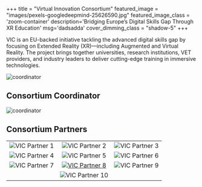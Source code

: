 +++
title = "Virtual Innovation Consortium"
featured_image = "images/pexels-googledeepmind-25626590.jpg"
featured_image_class = 'zoom-container'
description='Bridging Europe’s Digital Skills Gap Through XR Education'
msg='dadsadda'
cover_dimming_class = "shadow-5"
+++

VIC is an EU-backed initiative tackling the advanced digital skills gap by focusing on Extended Reality (XR)—including Augmented and Virtual Reality. The project brings together universities, research institutions, VET providers, and industry leaders to deliver cutting-edge training in immersive technologies.


![coordinator](images/Co-funded_EU.png)


## Consortium Coordinator

![coordinator](images/consortium_logos/Hlogo.png)


## Consortium Partners


<!-- 
||||
|-|-|-|
|![VIC Partner 1](images/consortium_logos/Vic_01.png)|![VIC Partner 2](images/consortium_logos/Vic_02.png)|![VIC Partner 3](images/consortium_logos/Vic_03.png)| 
|![VIC Partner 4](images/consortium_logos/Vic_04.png)|![VIC Partner 5](images/consortium_logos/Vic_05.png)| ![VIC Partner 6](images/consortium_logos/Vic_06.png)| 
|![VIC Partner 7](images/consortium_logos/Vic_07.png)|[![VIC Partner 8](images/consortium_logos/Vic_08.png)](https://rasinstitute.com)| ![VIC Partner 9](images/consortium_logos/Vic_09.png)|
||![VIC Partner 10](images/consortium_logos/Vic_10.png)|| -->

<table style="width:100%; text-align:center;">
  <tr>
    <td class='tb-colour-1'><img src="images/consortium_logos/Vic_01.png" alt="VIC Partner 1" /></td>
    <td class='tb-colour-1'><img src="images/consortium_logos/Vic_02.png" alt="VIC Partner 2" /></td>
    <td class='tb-colour-2'><img src="images/consortium_logos/Vic_03.png" alt="VIC Partner 3" /></td>
  </tr>
  <tr>
    <td class='tb-colour-2'><img src="images/consortium_logos/Vic_04.png" alt="VIC Partner 4" /></td>
    <td class='tb-colour-2'><img src="images/consortium_logos/Vic_05.png" alt="VIC Partner 5" /></td>
    <td class='tb-colour-1'><img src="images/consortium_logos/Vic_06.png" alt="VIC Partner 6" /></td>
  </tr>
  <tr>
    <td class='tb-colour-2'><img src="images/consortium_logos/Vic_07.png" alt="VIC Partner 7" /></td>
    <td class='tb-colour-2'>
      <a href="https://rasinstitute.com">
        <img src="images/consortium_logos/Vic_08.png" alt="VIC Partner 8" />
      </a>
    </td>
    <td class='tb-colour-1'><img src="images/consortium_logos/Vic_09.png" alt="VIC Partner 9" /></td>
  </tr>
  <tr>
    <td></td>
    <td class='tb-colour-1'><img src="images/consortium_logos/Vic_10.png" alt="VIC Partner 10" /></td>
    <td></td>
  </tr>
</table>


